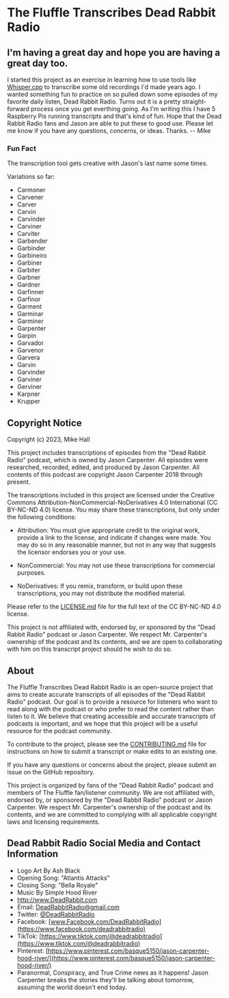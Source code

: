 # The Fluffle Transcribes Dead Rabbit Radio

## I'm having a great day and hope you are having a great day too.

I started this project as an exercise in learning how to use tools like [Whisper.cpp](https://github.com/ggerganov/whisper.cpp) to transcribe some old recordings I'd made years ago. I wanted something fun to practice on so pulled down some episodes of my favorite daily listen, Dead Rabbit Radio. Turns out it is a pretty straight-forward process once you get everthing going. As I'm writing this I have 5 Raspberry Pis running transcripts and that's kind of fun. Hope that the Dead Rabbit Radio fans and Jason are able to put these to good use. Please let me know if you have any questions, concerns, or ideas. Thanks. -- Mike

### Fun Fact

The transcription tool gets creative with Jason's last name some times.

Variations so far:

- Carmoner
- Carvener
- Carver
- Carvin
- Carvinder
- Carviner
- Carviter
- Garbender
- Garbinder
- Garbineiro
- Garbiner
- Garbiter
- Garbner
- Gardner
- Garfinner
- Garfinor
- Garment
- Garminar
- Garminer
- Garpenter
- Garpin
- Garvador
- Garvenor
- Garvera
- Garvin
- Garvinder
- Garviner
- Gerviner
- Karpner
- Krupper

## Copyright Notice

Copyright (c) 2023, Mike Hall

This project includes transcriptions of episodes from the "Dead Rabbit Radio" podcast, which is owned by Jason Carpenter. All episodes were researched, recorded, edited, and produced by Jason Carpenter. All contents of this podcast are copyright Jason Carpenter 2018 through present.

The transcriptions included in this project are licensed under the Creative Commons Attribution-NonCommercial-NoDerivatives 4.0 International (CC BY-NC-ND 4.0) license. You may share these transcriptions, but only under the following conditions:

- Attribution: You must give appropriate credit to the original work, provide a link to the license, and indicate if changes were made. You may do so in any reasonable manner, but not in any way that suggests the licensor endorses you or your use.

- NonCommercial: You may not use these transcriptions for commercial purposes.

- NoDerivatives: If you remix, transform, or build upon these transcriptions, you may not distribute the modified material.

Please refer to the [LICENSE.md](LICENSE.md) file for the full text of the CC BY-NC-ND 4.0 license.

This project is not affiliated with, endorsed by, or sponsored by the "Dead Rabbit Radio" podcast or Jason Carpenter. We respect Mr. Carpenter's ownership of the podcast and its contents, and we are open to collaborating with him on this transcript project should he wish to do so.

## About

The Fluffle Transcribes Dead Rabbit Radio is an open-source project that aims to create accurate transcripts of all episodes of the "Dead Rabbit Radio" podcast. Our goal is to provide a resource for listeners who want to read along with the podcast or who prefer to read the content rather than listen to it. We believe that creating accessible and accurate transcripts of podcasts is important, and we hope that this project will be a useful resource for the podcast community.

To contribute to the project, please see the [CONTRIBUTING.md](CONTRIBUTING.md) file for instructions on how to submit a transcript or make edits to an existing one.

If you have any questions or concerns about the project, please submit an issue on the GitHub repository.

This project is organized by fans of the "Dead Rabbit Radio" podcast and members of The Fluffle fan/listener community. We are not affiliated with, endorsed by, or sponsored by the "Dead Rabbit Radio" podcast or Jason Carpenter. We respect Mr. Carpenter's ownership of the podcast and its contents, and we are committed to complying with all applicable copyright laws and licensing requirements.

## Dead Rabbit Radio Social Media and Contact Information

- Logo Art By Ash Black
- Opening Song: "Atlantis Attacks"
- Closing Song: "Bella Royale"
- Music By Simple Hood River
- http://www.DeadRabbit.com
- Email: DeadRabbitRadio@gmail.com
- Twitter: [@DeadRabbitRadio](https://twitter.com/deadrabbitradio)
- Facebook: [www.Facebook.com/DeadRabbitRadio](https://www.facebook.com/deadrabbitradio)
- TikTok: [https://www.tiktok.com/@deadrabbitradio](https://www.tiktok.com/@deadrabbitradio)
- Pinterest: [https://www.pinterest.com/basque5150/jason-carpenter-hood-river/](https://www.pinterest.com/basque5150/jason-carpenter-hood-river/)
- Paranormal, Conspiracy, and True Crime news as it happens! Jason Carpenter breaks the stories they'll be talking about tomorrow, assuming the world doesn't end today.
